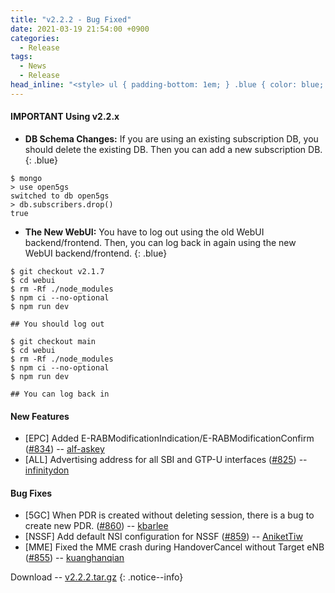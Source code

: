 ```yaml
---
title: "v2.2.2 - Bug Fixed"
date: 2021-03-19 21:54:00 +0900
categories:
  - Release
tags:
  - News
  - Release
head_inline: "<style> ul { padding-bottom: 1em; } .blue { color: blue; }</style>"
---
```


#### IMPORTANT Using v2.2.x

- **DB Schema Changes:** If you are using an existing subscription DB, you should delete the existing DB. Then you can add a new subscription DB.
{: .blue}
```
$ mongo
> use open5gs
switched to db open5gs
> db.subscribers.drop()
true
```

- **The New WebUI:** You have to log out using the old WebUI backend/frontend. Then, you can log back in again using the new WebUI backend/frontend.
{: .blue}
```
$ git checkout v2.1.7
$ cd webui
$ rm -Rf ./node_modules
$ npm ci --no-optional
$ npm run dev

## You should log out

$ git checkout main
$ cd webui
$ rm -Rf ./node_modules
$ npm ci --no-optional
$ npm run dev

## You can log back in
```

#### New Features
- [EPC] Added E-RABModificationIndication/E-RABModificationConfirm ([#834](https://github.com/open5gs/open5gs/issues/834)) -- [alf-askey](https://github.com/alf-askey) 
- [ALL] Advertising address for all SBI and GTP-U interfaces ([#825](https://github.com/open5gs/open5gs/issues/825)) -- [infinitydon](https://github.com/infinitydon) 

#### Bug Fixes
- [5GC] When PDR is created without deleting session, there is a bug to create new PDR. ([#860](https://github.com/open5gs/open5gs/issues/860)) -- [kbarlee](https://github.com/kbarlee) 
- [NSSF] Add default NSI configuration for NSSF ([#859](https://github.com/open5gs/open5gs/issues/859)) -- [AniketTiw](https://github.com/AniketTiw) 
- [MME] Fixed the MME crash during HandoverCancel without Target eNB ([#855](https://github.com/open5gs/open5gs/issues/855)) -- [kuanghanqian](https://github.com/kuanghanqian) 


Download -- [v2.2.2.tar.gz](https://github.com/open5gs/open5gs/archive/v2.2.2.tar.gz)
{: .notice--info}
